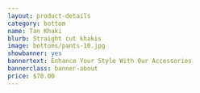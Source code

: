 ```yaml
---
layout: product-details
category: bottom
name: Tan Khaki
blurb: Straight cut khakis
image: bottoms/pants-10.jpg
showbanner: yes
bannertext: Enhance Your Style With Our Accessories
bannerclass: banner-about
price: $70.00
---
```


